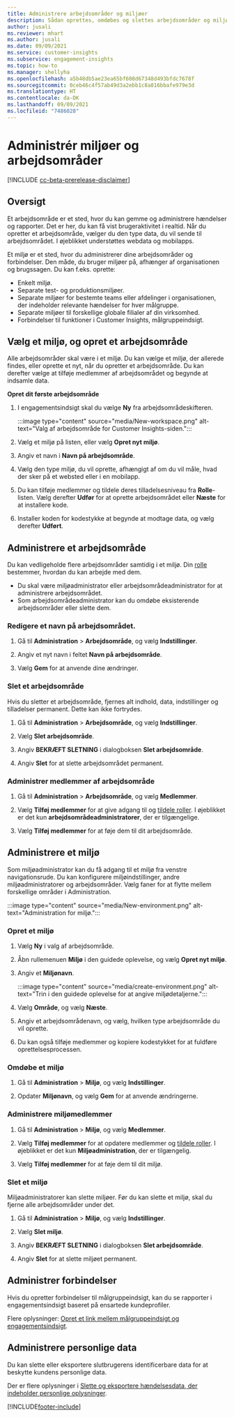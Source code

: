 ```yaml
---
title: Administrere arbejdsområder og miljøer
description: Sådan oprettes, omdøbes og slettes arbejdsområder og miljøer.
author: jusali
ms.reviewer: mhart
ms.author: jusali
ms.date: 09/09/2021
ms.service: customer-insights
ms.subservice: engagement-insights
ms.topic: how-to
ms.manager: shellyha
ms.openlocfilehash: a5b48db5ae23ea65bf608d67348d493bfdc7678f
ms.sourcegitcommit: 0ceb46c4f57ab49d3a2ebb1c8a816bbafe979e3d
ms.translationtype: HT
ms.contentlocale: da-DK
ms.lasthandoff: 09/09/2021
ms.locfileid: "7486028"
---
```

# <a name="manage-environments-and-workspaces"></a>Administrér miljøer og arbejdsområder

[!INCLUDE [cc-beta-prerelease-disclaimer](includes/cc-beta-prerelease-disclaimer.md)]

## <a name="overview"></a>Oversigt

Et arbejdsområde er et sted, hvor du kan gemme og administrere hændelser og rapporter. Det er her, du kan få vist brugeraktivitet i realtid. Når du opretter et arbejdsområde, vælger du den type data, du vil sende til arbejdsområdet. I øjeblikket understøttes webdata og mobilapps.

Et miljø er et sted, hvor du administrerer dine arbejdsområder og forbindelser. Den måde, du bruger miljøer på, afhænger af organisationen og brugssagen. Du kan f.eks. oprette:

-   Enkelt miljø.
-   Separate test- og produktionsmiljøer.
-   Separate miljøer for bestemte teams eller afdelinger i organisationen, der indeholder relevante hændelser for hver målgruppe.
-   Separate miljøer til forskellige globale filialer af din virksomhed.
-   Forbindelser til funktioner i Customer Insights, målgruppeindsigt.

## <a name="choose-an-environment-and-create-a-workspace"></a>Vælg et miljø, og opret et arbejdsområde 

Alle arbejdsområder skal være i et miljø. Du kan vælge et miljø, der allerede findes, eller oprette et nyt, når du opretter et arbejdsområde. Du kan derefter vælge at tilføje medlemmer af arbejdsområdet og begynde at indsamle data.

**Opret dit første arbejdsområde**

1. I engagementsindsigt skal du vælge **Ny** fra arbejdsområdeskifteren. 

   :::image type="content" source="media/New-workspace.png" alt-text="Valg af arbejdsområde for Customer Insights-siden.":::

1. Vælg et miljø på listen, eller vælg **Opret nyt miljø**.

1. Angiv et navn i **Navn på arbejdsområde**. 

1. Vælg den type miljø, du vil oprette, afhængigt af om du vil måle, hvad der sker på et websted eller i en mobilapp. 

1. Du kan tilføje medlemmer og tildele deres tilladelsesniveau fra **Rolle**-listen. Vælg derefter **Udfør** for at oprette arbejdsområdet eller **Næste** for at installere kode. 

1. Installer koden for kodestykke at begynde at modtage data, og vælg derefter **Udført**. 

## <a name="manage-a-workspace"></a>Administrere et arbejdsområde

Du kan vedligeholde flere arbejdsområder samtidig i et miljø. Din [rolle](user-roles.md) bestemmer, hvordan du kan arbejde med dem. 

 - Du skal være miljøadministrator eller arbejdsområdeadministrator for at administrere arbejdsområdet.
 - Som arbejdsområdeadministrator kan du omdøbe eksisterende arbejdsområder eller slette dem. 

### <a name="edit-a-workspace-name"></a>Redigere et navn på arbejdsområdet.

1. Gå til **Administration** > **Arbejdsområde**, og vælg **Indstillinger**.

1. Angiv et nyt navn i feltet **Navn på arbejdsområde**.

1. Vælg **Gem** for at anvende dine ændringer.

### <a name="delete-a-workspace"></a>Slet et arbejdsområde

Hvis du sletter et arbejdsområde, fjernes alt indhold, data, indstillinger og tilladelser permanent. Dette kan ikke fortrydes.

1. Gå til **Administration** > **Arbejdsområde**, og vælg **Indstillinger**.

1. Vælg **Slet arbejdsområde**. 

1. Angiv **BEKRÆFT SLETNING** i dialogboksen **Slet arbejdsområde**. 

1. Angiv **Slet** for at slette arbejdsområdet permanent.

### <a name="manage-workspace-members"></a>Administrer medlemmer af arbejdsområde

1. Gå til **Administration** > **Arbejdsområde**, og vælg **Medlemmer**.

1. Vælg **Tilføj medlemmer** for at give adgang til og [tildele roller](user-roles.md). I øjeblikket er det kun **arbejdsområdeadministratorer**, der er tilgængelige.

1. Vælg **Tilføj medlemmer** for at føje dem til dit arbejdsområde.

## <a name="manage-an-environment"></a>Administrere et miljø

Som miljøadministrator kan du få adgang til et miljø fra venstre navigationsrude. Du kan konfigurere miljøindstillinger, andre miljøadministratorer og arbejdsområder. Vælg faner for at flytte mellem forskellige områder i Administration.

:::image type="content" source="media/New-environment.png" alt-text="Administration for miljø.":::

### <a name="create-an-environment"></a>Opret et miljø

1. Vælg **Ny** i valg af arbejdsområde.

1. Åbn rullemenuen **Miljø** i den guidede oplevelse, og vælg **Opret nyt miljø**. 

1. Angiv et **Miljønavn**.

   :::image type="content" source="media/create-environment.png" alt-text="Trin i den guidede oplevelse for at angive miljødetaljerne.":::

1. Vælg **Område**, og vælg **Næste**. 

1. Angiv et arbejdsområdenavn, og vælg, hvilken type arbejdsområde du vil oprette. 

1.  Du kan også tilføje medlemmer og kopiere kodestykket for at fuldføre oprettelsesprocessen.

### <a name="rename-an-environment"></a>Omdøbe et miljø

1. Gå til **Administration** > **Miljø**, og vælg **Indstillinger**.

1. Opdater **Miljønavn**, og vælg **Gem** for at anvende ændringerne.

### <a name="manage-environment-members"></a>Administrere miljømedlemmer

1. Gå til **Administration** > **Miljø**, og vælg **Medlemmer**.

1. Vælg **Tilføj medlemmer** for at opdatere medlemmer og [tildele roller](user-roles.md). I øjeblikket er det kun **Miljøadministration**, der er tilgængelig.

1. Vælg **Tilføj medlemmer** for at føje dem til dit miljø.

### <a name="delete-an-environment"></a>Slet et miljø

Miljøadministratorer kan slette miljøer. Før du kan slette et miljø, skal du fjerne alle arbejdsområder under det.

1. Gå til **Administration** > **Miljø**, og vælg **Indstillinger**.

1. Vælg **Slet miljø**. 

1. Angiv **BEKRÆFT SLETNING** i dialogboksen **Slet arbejdsområde**. 

1. Angiv **Slet** for at slette miljøet permanent.

## <a name="manage-connections"></a>Administrer forbindelser

Hvis du opretter forbindelser til målgruppeindsigt, kan du se rapporter i engagementsindsigt baseret på ensartede kundeprofiler. 

Flere oplysninger: [Opret et link mellem målgruppeindsigt og engagementsindsigt](integrate-audience-insights-engagement-insights.md).

## <a name="manage-personal-data"></a>Administrere personlige data

Du kan slette eller eksportere slutbrugerens identificerbare data for at beskytte kundens personlige data.

Der er flere oplysninger i [Slette og eksportere hændelsesdata, der indeholder personlige oplysninger](delete-export-personal-data.md).


[!INCLUDE[footer-include](../includes/footer-banner.md)]
